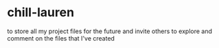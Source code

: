 # chill-lauren
to store all my project files for the future and invite others to explore and comment on the files that I've created
